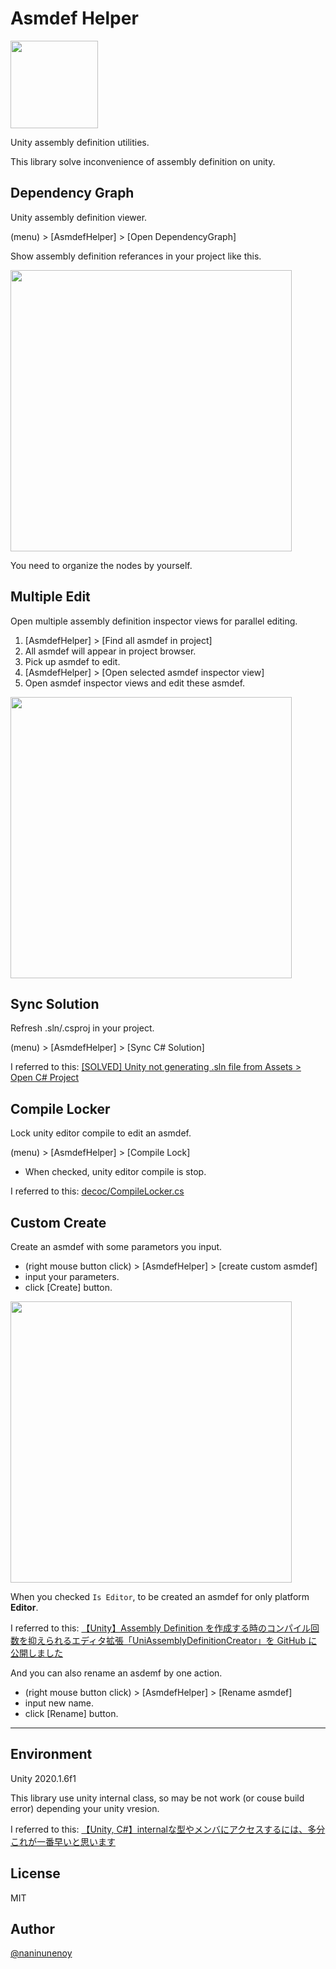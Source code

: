 # Asmdef Helper

<img src="https://user-images.githubusercontent.com/15327448/79349410-24950780-7f71-11ea-94be-056726828ec4.png" width="140" />

Unity assembly definition utilities.

This library solve inconvenience of assembly definition on unity.

## Dependency Graph

Unity assembly definition viewer.

(menu) > [AsmdefHelper] > [Open DependencyGraph]

Show assembly definition referances in your project like this.

<img src="https://user-images.githubusercontent.com/15327448/79340184-e8f44080-7f64-11ea-87f9-3ec90f9c5fa5.png" width="450" />

You need to organize the nodes by yourself.

## Multiple Edit

Open multiple assembly definition inspector views for parallel editing.

1. [AsmdefHelper] > [Find all asmdef in project]
2. All asmdef will appear in project browser.
3. Pick up asmdef to edit.
4. [AsmdefHelper] > [Open selected asmdef inspector view]
5. Open asmdef inspector views and edit these asmdef.

<img src="https://user-images.githubusercontent.com/15327448/79342775-813ff480-7f68-11ea-851d-3e93b5948c0b.gif" width="450" />

## Sync Solution

Refresh .sln/.csproj in your project.

(menu) > [AsmdefHelper] > [Sync C# Solution]

I referred to this: [[SOLVED] Unity not generating .sln file from Assets > Open C# Project
](https://forum.unity.com/threads/solved-unity-not-generating-sln-file-from-assets-open-c-project.538487/)

## Compile Locker

Lock unity editor compile to edit an asmdef.

(menu) > [AsmdefHelper] > [Compile Lock]
 * When checked, unity editor compile is stop.

I referred to this: [decoc/CompileLocker.cs](https://gist.github.com/decoc/bde047ac7ad8c9bfce7eb408f2712424)


## Custom Create
Create an asmdef with some parametors you input.

 * (right mouse button click) > [AsmdefHelper] > [create custom asmdef]
 * input your parameters.
 * click [Create] button.

<img src="https://user-images.githubusercontent.com/15327448/95679389-77dccf80-0c0d-11eb-9032-5e60024b7c74.gif" width="450" />

When you checked `Is Editor`, to be created an asmdef for only platform **Editor**.

I referred to this: [【Unity】Assembly Definition を作成する時のコンパイル回数を抑えられるエディタ拡張「UniAssemblyDefinitionCreator」を GitHub に公開しました](https://baba-s.hatenablog.com/entry/2020/09/11/090000)

And you can also rename an asdemf by one action.

 * (right mouse button click) > [AsmdefHelper] > [Rename asmdef]
 * input new name.
 * click [Rename] button.
___

## Environment
Unity 2020.1.6f1

This library use unity internal class, so may be not work (or couse build error) depending your unity vresion.

I referred to this: [【Unity, C#】internalな型やメンバにアクセスするには、多分これが一番早いと思います](https://qiita.com/mob-sakai/items/f3bbc0c45abc31ea7ac0)

## License
MIT

## Author
[@naninunenoy](https://github.com/naninunenoy)
